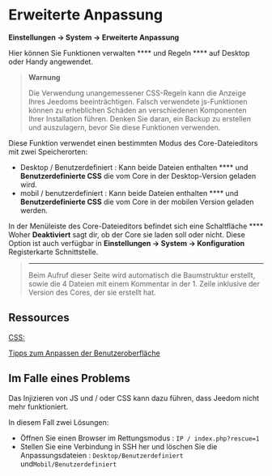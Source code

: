 # Erweiterte Anpassung
**Einstellungen → System → Erweiterte Anpassung**

Hier können Sie Funktionen verwalten **** und Regeln **** auf Desktop oder Handy angewendet.

> **Warnung**
>
> Die Verwendung unangemessener CSS-Regeln kann die Anzeige Ihres Jeedoms beeinträchtigen. Falsch verwendete js-Funktionen können zu erheblichen Schäden an verschiedenen Komponenten Ihrer Installation führen. Denken Sie daran, ein Backup zu erstellen und auszulagern, bevor Sie diese Funktionen verwenden.

Diese Funktion verwendet einen bestimmten Modus des Core-Dateieditors mit zwei Speicherorten:

- Desktop / Benutzerdefiniert : Kann beide Dateien enthalten **** und **Benutzerdefinierte CSS** die vom Core in der Desktop-Version geladen wird.
- mobil / benutzerdefiniert : Kann beide Dateien enthalten **** und **Benutzerdefinierte CSS** die vom Core in der mobilen Version geladen werden.

In der Menüleiste des Core-Dateieditors befindet sich eine Schaltfläche **** Woher **Deaktiviert** sagt dir, ob der Core sie laden soll oder nicht. Diese Option ist auch verfügbar in **Einstellungen → System → Konfiguration** Registerkarte Schnittstelle.

> ****
>
> Beim Aufruf dieser Seite wird automatisch die Baumstruktur erstellt, sowie die 4 Dateien mit einem Kommentar in der 1. Zeile inklusive der Version des Cores, der sie erstellt hat.

## Ressources

[CSS: ](https://developer.mozilla.org/en-US/docs/Web/CSS)

[](https://developer.mozilla.org/en-US/docs/Web/JavaScript)

[Tipps zum Anpassen der Benutzeroberfläche](https://kiboost.github.io/jeedom_docs/jeedomV4Tips/Interface/)

## Im Falle eines Problems

Das Injizieren von JS und / oder CSS kann dazu führen, dass Jeedom nicht mehr funktioniert.

In diesem Fall zwei Lösungen:

- Öffnen Sie einen Browser im Rettungsmodus : `IP / index.php?rescue=1`
- Stellen Sie eine Verbindung in SSH her und löschen Sie die Anpassungsdateien : `Desktop/Benutzerdefiniert` und`Mobil/Benutzerdefiniert`

